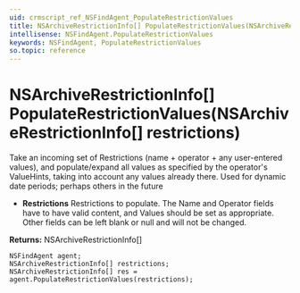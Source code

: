 ```yaml
---
uid: crmscript_ref_NSFindAgent_PopulateRestrictionValues
title: NSArchiveRestrictionInfo[] PopulateRestrictionValues(NSArchiveRestrictionInfo[] restrictions)
intellisense: NSFindAgent.PopulateRestrictionValues
keywords: NSFindAgent, PopulateRestrictionValues
so.topic: reference
---
```


# NSArchiveRestrictionInfo[] PopulateRestrictionValues(NSArchiveRestrictionInfo[] restrictions)

Take an incoming set of Restrictions (name + operator + any user-entered values), and populate/expand all values as specified by the operator's ValueHints, taking into account any values already there. Used for dynamic date periods; perhaps others in the future

* **Restrictions** Restrictions to populate. The Name and Operator fields have to have valid content, and Values should be set as appropriate. Other fields can be left blank or null and will not be changed.

**Returns:** NSArchiveRestrictionInfo[]

```crmscript
NSFindAgent agent;
NSArchiveRestrictionInfo[] restrictions;
NSArchiveRestrictionInfo[] res = agent.PopulateRestrictionValues(restrictions);
```

